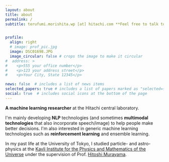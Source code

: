 ```yaml
---
layout: about
title: about
permalink: /
subtitle: terufumi.morishita.wp [at] hitachi.com **Feel free to talk to me on my SNS accounts! ([twitter](https://twitter.com/MorishTr), [linkedin](https://www.linkedin.com/in/terufumi-morishita-09076712a/))**


profile:
  align: right
  # image: prof_pic.jpg
  image: DSC01698.JPG
  image_circular: false # crops the image to make it circular
#  address: >
#    <p>555 your office number</p>
#    <p>123 your address street</p>
#    <p>Your City, State 12345</p>

news: false  # includes a list of news items
selected_papers: true # includes a list of papers marked as "selected={true}"
social: true  # includes social icons at the bottom of the page
---
```


**A machine learning researcher** at the Hitachi central laboratory.  

I'm mainly developing **NLP** technologies (and sometimes **multimodal technologies** that also incorporate speech/image) to help people make better decisions.
I'm also interested in generic machine learning technologies such as **reinforcement learning** and ensemble learning.  

In my past life at the University of Tokyo, I studied particle- and astro- physics at the [Kavli Institute for the Physics and Mathematics of the Universe](https://www.ipmu.jp/ja) under the supervision of Prof. [Hitoshi Murayama](https://www.ipmu.jp/ja/hitoshi-murayama).  
